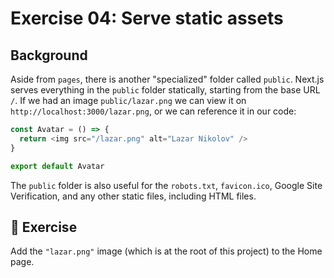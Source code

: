 # Exercise 04: Serve static assets

## Background

Aside from `pages`, there is another "specialized" folder called `public`. Next.js serves everything in the `public` folder statically, starting from the base URL `/`. If we had an image `public/lazar.png` we can view it on `http://localhost:3000/lazar.png`, or we can reference it in our code:

```typescript
const Avatar = () => {
  return <img src="/lazar.png" alt="Lazar Nikolov" />
}

export default Avatar
```

The `public` folder is also useful for the `robots.txt`, `favicon.ico`, Google Site Verification, and any other static files, including HTML files.

## 🚀 Exercise

Add the `"lazar.png"` image (which is at the root of this project) to the Home page.